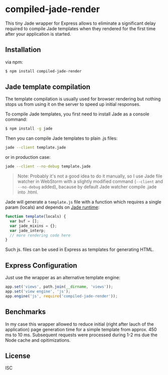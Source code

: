 # compiled-jade-render

This tiny Jade wrapper for Express allows to eliminate a significant delay required to compile Jade templates when they rendered for the first time after your application is started.

## Installation

via npm:

```bash
$ npm install compiled-jade-render
```

## Jade template compilation

The template compilation is usually used for browser rendering but nothing stops us from using it on the server to speed up initial responses.

To compile Jade templates, you first need to install Jade as a console command:

```bash
$ npm install -g jade
```
Then you can compile Jade templates to plain .js files:

```bash
jade --client template.jade
```
or in production case:

```bash
jade --client --no-debug template.jade
```

> Note: Probably it's not a good idea to do it manually, so I use Jade file watcher in WebStorm with a slightly modified command (`--client` and `--no-debug` added), bacause by default Jade watcher compile .jade into .html.

Jade will generate a `template.js` file with a function which requires a single param (locals) and depends on [Jade runtime](https://github.com/jadejs/jade):

```javascript
function template(locals) {
  var buf = [];
  var jade_mixins = {};
  var jade_interp;
  // more rendering code here
}
```

Such js. files can be used in Express as templates for generating HTML.

## Express Configuration

Just use the wrapper as an alternative template engine:

```js
app.set('views', path.join(__dirname, 'views'));
app.set('view engine', 'js');
app.engine('js', require('compiled-jade-render'));
```
## Benchmarks

In my case this wrapper allowed to reduce initial (right after lauch of the application) page generation time for a simple template from approx. 450 ms to 10 ms. Subsequent requests were processed during 1-2 ms due the Node cache and opitimizations.

## License

ISC
